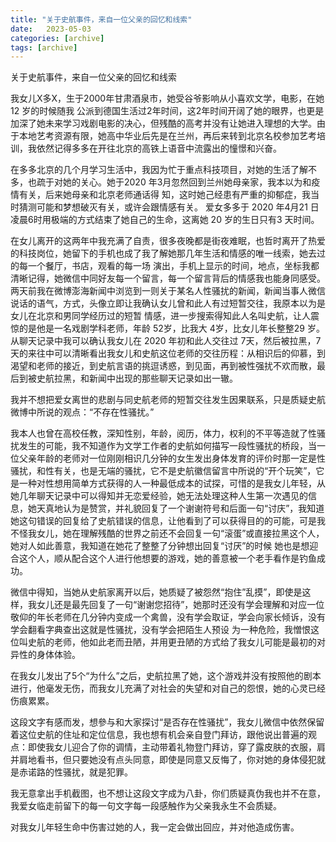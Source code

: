 ```yaml
---
title: "关于史航事件，来自一位父亲的回忆和线索"
date:   2023-05-03
categories: [archive]
tags: [archive]
---
```


关于史航事件，来自一位父亲的回忆和线索

我女儿X多X，生于2000年甘肃酒泉市，她受谷爷影响从小喜欢文学，电影，在她 12 岁的时候随我
公派到德国生活过2年时间，这2年时间开阔了她的眼界，也更是加深了她未来学习戏剧电影的决心，但残酷的高考并没有让她进入理想的大学。由于本地艺考资源有限，她高中华业后先是在兰州，再后来转到北京名校参加艺考培训，我依然记得多多在开往北京的高铁上语音中流露出的憧憬和兴奋。

在多多北京的几个月学习生活中，我因为忙于重点科技项目，对她的生活了解不多，也疏于对她的关心。她于2020 年3月忽然回到兰州她母亲家，我本以为和疫情有关，后来她母亲和北京老师通话得
知，这时她己经患有严重的抑郁症，我当时猜测可能和梦想破灭有关，或许会跟情感有关。
爱女多多于 2020 年4月21 日凌晨6时用极端的方式结束了她自己的生命，这离她 20 岁的生日只有3
天时间。

在女儿离开的这两年中我充满了自责，很多夜晚都是街夜难眠，也哲时离开了热爱的科技岗位，她留下的手机也成了我了解她那几年生活和情感的唯一线索，她去过的每一个餐厅，书店，观看的每一场
演出，手机上显示的时间，地点，坐标我都清晰记得，她微信中同好友每一个留言，每一个留言背后的情感我也能身同感受。
两天前我在微博澎海新闻中浏览到一则关于某名人性骚扰的新闻，新闻当事人微信说话的语气，方式，头像立即让我确认女儿曾和此人有过短暂交往，我原本以为是女儿在北京和男同学经历过的短暂
情感，进一步搜索得知此人名叫史航，让人震惊的是他是一名戏剧学科老师，年龄 52岁，比我大 4岁，比女儿年长整整29 岁。从聊天记录中我可以确认我女儿在 2020 年初和此人交往过 7天，然后被拉黑，7天的来往中可以清晰看出我女儿和史航这位老师的交往历程：从相识后的仰慕，到渴望和老师的接近，到史航言语的挑逗诱惑，到见面，再到被性强扰不欢而散，最后到被史航拉黑，和新闻中出现的那些聊天记录如出一辙。

我并不想把爱女离世的悲剧与同史航老师的短暂交往发生因果联系，只是质疑史航微博中所说的观点：“不存在性骚扰。”

我本人也曾在高校任教，深知性别，年龄，阅历，体力，权利的不平等造就了性骚扰发生的可能，我不知道作为文学工作者的史航如何描写一段性骚扰的桥段，当一位父亲年龄的老师对一位刚刚相识几分钟的女生发出身体发育的评价时那一定是性骚扰，和性有关，也是无端的骚扰，它不是史航徽信留言中所说的“开个玩笑”，它是一种对性想用简单方式获得的人一种最低成本的试探，可惜的是我女儿年轻，从她几年聊天记录中可以得知并无恋爱经验，她无法处理这种人生第一次遇见的信息，她天真地认为是赞赏，并礼貌回复了一个谢谢符号和后面一句“讨庆”，我知道她这句错误的回复给了史航错误的信息，让他看到了可以获得目的的可能，可是我不怪我女儿，她在理解残酷的世界之前还不会回复一句“滚蛋”或直接拉黑这个人，她对人如此善意，我知道在她花了整整了分钟想出回复“讨厌”的时候
她也是想迎合这个人，顺从配合这个人进行他想要的游戏，她的善意被一个老手看作是钓鱼成功。

微信中得知，当她从史航家离开以后，她质疑了被怨然“抱住”乱摸”，即使是这样，我女儿还是最先回复了一句“谢谢您招待”，她那时还没有学会理解和对应一位敬仰的年长老师在几分钟内变成一个禽兽，没有学会取证，学会向家长倾诉，没有学会翻看字典查出这就是性骚扰，没有学会把陌生人预设
为一种危险，我憎恨这位叫史航的老师，他如此老而丑陋，并用更丑陋的方式给了我女儿可能是最初的对异性的身体体验。

在我女儿发出了5个“为什么”之后，史航拉黑了她，这个游戏并没有按照他的剧本进行，他毫发无伤，而我女儿充满了对社会的失望和对自己的怨恨，她的心灵已经伤痕累累。

这段文字有感而发，想參与和大家探讨“是否存在性骚扰”，我女儿微信中依然保留着这位史航的住址和定位信息，我也想有机会亲自登门拜访，跟他说出普遍的观点：即使我女儿迎合了你的调情，主动带着礼物登门拜访，穿了露皮肤的衣服，肩并肩地看书，但只要她没有点头同意，即使是同意又反悔了，你对她的身体侵犯就是赤诺路的性骚扰，就是犯罪。

我无意拿出手机截图，也不想让这段文字成为八卦，你们质疑真伪我也并不在意，我爱女临走前留下的每一句文字每一段感触作为父亲我永生不会质疑。

对我女儿年轻生命中伤害过她的人，我一定会做出回应，并对他造成伤害。